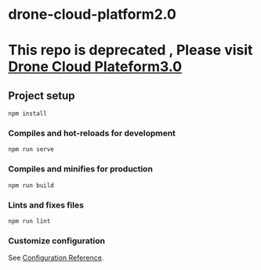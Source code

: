 # drone-cloud-platform2.0

# This repo is deprecated , Please visit [Drone Cloud Plateform3.0](https://github.com/waiting33118/drone-cloud-platform3.0)

## Project setup
```
npm install
```

### Compiles and hot-reloads for development
```
npm run serve
```

### Compiles and minifies for production
```
npm run build
```

### Lints and fixes files
```
npm run lint
```

### Customize configuration
See [Configuration Reference](https://cli.vuejs.org/config/).

